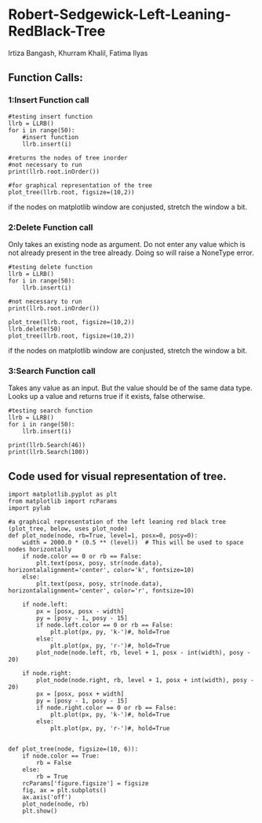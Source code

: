 # Robert-Sedgewick-Left-Leaning-RedBlack-Tree
Irtiza Bangash, Khurram Khalil, Fatima Ilyas
## Function Calls:

### 1:Insert Function call

```
#testing insert function
llrb = LLRB()
for i in range(50):
    #insert function
    llrb.insert(i)
    
#returns the nodes of tree inorder
#not necessary to run
print(llrb.root.inOrder())

#for graphical representation of the tree
plot_tree(llrb.root, figsize=(10,2))
```
if the nodes on matplotlib window are conjusted, stretch the window a bit.

### 2:Delete Function call
Only takes an existing node as argument.
Do not enter any value which is not already present in the tree already. Doing so will raise a NoneType error.
```
#testing delete function
llrb = LLRB()
for i in range(50):
    llrb.insert(i)

#not necessary to run
print(llrb.root.inOrder())

plot_tree(llrb.root, figsize=(10,2))
llrb.delete(50)
plot_tree(llrb.root, figsize=(10,2))
```
if the nodes on matplotlib window are conjusted, stretch the window a bit.

### 3:Search Function call
Takes any value as an input. But the value should be of the same data type.
Looks up a value and returns true if it exists, false otherwise.
```
#testing search function
llrb = LLRB()
for i in range(50):
    llrb.insert(i)

print(llrb.Search(46))
print(llrb.Search(100))
```

## Code used for visual representation of tree.

```
import matplotlib.pyplot as plt
from matplotlib import rcParams
import pylab

#a graphical representation of the left leaning red black tree (plot_tree, below, uses plot_node)
def plot_node(node, rb=True, level=1, posx=0, posy=0):
    width = 2000.0 * (0.5 ** (level))  # This will be used to space nodes horizontally
    if node.color == 0 or rb == False:
        plt.text(posx, posy, str(node.data), horizontalalignment='center', color='k', fontsize=10)
    else:
        plt.text(posx, posy, str(node.data), horizontalalignment='center', color='r', fontsize=10)

    if node.left:
        px = [posx, posx - width]
        py = [posy - 1, posy - 15]
        if node.left.color == 0 or rb == False:
            plt.plot(px, py, 'k-')#, hold=True
        else:
            plt.plot(px, py, 'r-')#, hold=True
        plot_node(node.left, rb, level + 1, posx - int(width), posy - 20)

    if node.right:
        plot_node(node.right, rb, level + 1, posx + int(width), posy - 20)
        px = [posx, posx + width]
        py = [posy - 1, posy - 15]
        if node.right.color == 0 or rb == False:
            plt.plot(px, py, 'k-')#, hold=True
        else:
            plt.plot(px, py, 'r-')#, hold=True


def plot_tree(node, figsize=(10, 6)):
    if node.color == True:
        rb = False
    else:
        rb = True
    rcParams['figure.figsize'] = figsize
    fig, ax = plt.subplots()
    ax.axis('off')
    plot_node(node, rb)
    plt.show()
```


